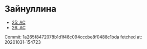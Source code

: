 # Зайнуллина
- [25: AC](25.md)
- [26: AC](26.md)

Commit: 1a265f8472078b1d1f48c094cccbe8f0488c1bda
 fetched at: 20201031-154723

